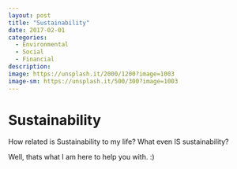 ```yaml
---
layout: post
title: "Sustainability"
date: 2017-02-01
categories:
  - Environmental
  - Social
  - Financial
description: 
image: https://unsplash.it/2000/1200?image=1003
image-sm: https://unsplash.it/500/300?image=1003
---
```

# Sustainability

How related is Sustainability to my life? What even IS sustainability?

Well, thats what I am here to help you with. :)

